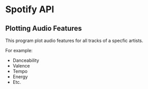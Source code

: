 # Spotify API
## Plotting Audio Features

This program plot audio features for all tracks of a specfic artists.

For example:
- Danceability
- Valence
- Tempo
- Energy
- Etc.
